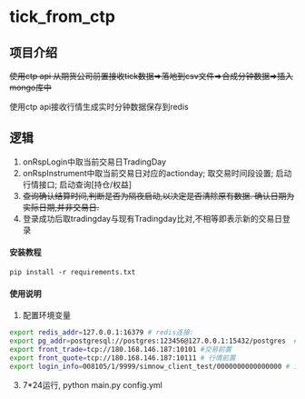 # tick_from_ctp

## 项目介绍

<del> 使用ctp api 从期货公司前置接收tick数据=>落地到csv文件=>合成分钟数据=>插入mongo库中 </del>

使用ctp api接收行情生成实时分钟数据保存到redis

## 逻辑

1. onRspLogin中取当前交易日TradingDay
2. onRspInstrument中取当前交易日对应的actionday; 取交易时间段设置; 启动行情接口; 启动查询[持仓/权益]
3. <del> 查询确认结算时间,判断是否为隔夜启动,以决定是否清除原有数据. 确认日期为实际日期,并非交易日. </del>
4. 登录成功后取tradingday与现有Tradingday比对,不相等即表示新的交易日登录

#### 安装教程

`pip install -r requirements.txt`

#### 使用说明

1. 配置环境变量
```bash
export redis_addr=127.0.0.1:16379 # redis连接: 
export pg_addr=postgresql://postgres:123456@127.0.0.1:15432/postgres  #postgresql 连接
export front_trade=tcp://180.168.146.187:10101 #交易前置
export front_quote=tcp://180.168.146.187:10111 # 行情前置
export login_info=008105/1/9999/simnow_client_test/0000000000000000 # investor/password/broker/appid/authcode #登录信息
```
3. 7*24运行, python main.py config.yml

